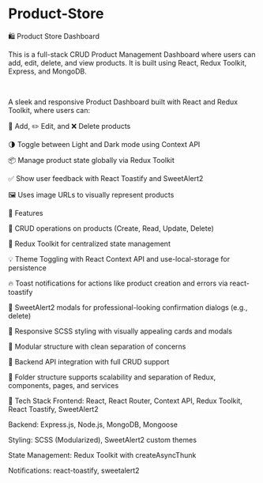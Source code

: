 # Product-Store

🛍️ Product Store Dashboard

This is a full-stack CRUD Product Management Dashboard where users can add, edit, delete, and view products. It is built using React, Redux Toolkit, Express, and MongoDB.

<br/>

A sleek and responsive Product Dashboard built with React and Redux Toolkit, where users can:

🧾 Add, ✏️ Edit, and ❌ Delete products

🌗 Toggle between Light and Dark mode using Context API

📦 Manage product state globally via Redux Toolkit

✅ Show user feedback with React Toastify and SweetAlert2

🖼️ Uses image URLs to visually represent products

🚀 Features

🔄 CRUD operations on products (Create, Read, Update, Delete)

🧠 Redux Toolkit for centralized state management

💡 Theme Toggling with React Context API and use-local-storage for persistence

🔥 Toast notifications for actions like product creation and errors via react-toastify

🛑 SweetAlert2 modals for professional-looking confirmation dialogs (e.g., delete)

🎨 Responsive SCSS styling with visually appealing cards and modals

🧵 Modular structure with clean separation of concerns

📡 Backend API integration with full CRUD support

📂 Folder structure supports scalability and separation of Redux, components, pages, and services

🧰 Tech Stack
Frontend: React, React Router, Context API, Redux Toolkit, React Toastify, SweetAlert2

Backend: Express.js, Node.js, MongoDB, Mongoose

Styling: SCSS (Modularized), SweetAlert2 custom themes

State Management: Redux Toolkit with createAsyncThunk

Notifications: react-toastify, sweetalert2

